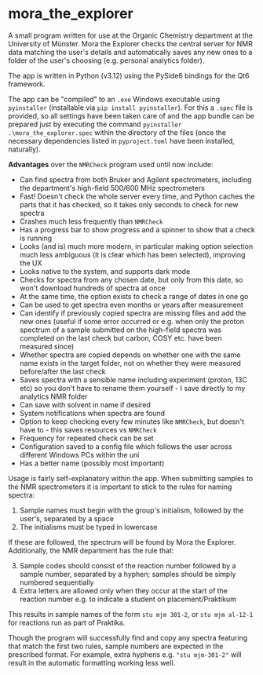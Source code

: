 # mora_the_explorer

A small program written for use at the Organic Chemistry department at the University of Münster.
Mora the Explorer checks the central server for NMR data matching the user's details and automatically saves any new ones to a folder of the user's choosing (e.g. personal analytics folder).

The app is written in Python (v3.12) using the PySide6 bindings for the Qt6 framework.

The app can be "compiled" to an `.exe` Windows executable using `pyinstaller` (installable via `pip install pyinstaller`). For this a `.spec` file is provided, so all settings have been taken care of and the app bundle can be prepared just by executing the command `pyinstaller .\mora_the_explorer.spec` within the directory of the files (once the necessary dependencies listed in `pyproject.toml` have been installed, naturally).

**Advantages** over the `NMRCheck` program used until now include:
* Can find spectra from both Bruker and Agilent spectrometers, including the department's high-field 500/600 MHz spectrometers
* Fast! Doesn't check the whole server every time, and Python caches the parts that it has checked, so it takes only seconds to check for new spectra
* Crashes much less frequently than `NMRCheck`
* Has a progress bar to show progress and a spinner to show that a check is running
* Looks (and is) much more modern, in particular making option selection much less ambiguous (it is clear which has been selected), improving the UX
* Looks native to the system, and supports dark mode
* Checks for spectra from any chosen date, but only from this date, so won't download hundreds of spectra at once
* At the same time, the option exists to check a range of dates in one go
* Can be used to get spectra even months or years after measurement
* Can identify if previously copied spectra are missing files and add the new ones (useful if some error occurred or e.g. when only the proton spectrum of a sample submitted on the high-field spectra was completed on the last check but carbon, COSY etc. have been measured since)
* Whether spectra are copied depends on whether one with the same name exists in the target folder, not on whether they were measured before/after the last check
* Saves spectra with a sensible name including experiment (proton, 13C etc) so you don't have to rename them yourself - I save directly to my analytics NMR folder
* Can save with solvent in name if desired
* System notifications when spectra are found
* Option to keep checking every few minutes like `NMRCheck`, but doesn't have to - this saves resources vs `NMRCheck`
* Frequency for repeated check can be set
* Configuration saved to a config file which follows the user across different Windows PCs within the uni
* Has a better name (possibly most important)

Usage is fairly self-explanatory within the app. When submitting samples to the NMR spectrometers it is important to stick to the rules for naming spectra:

1. Sample names must begin with the group's initialism, followed by the user's, separated by a space
2. The initialisms must be typed in lowercase

If these are followed, the spectrum will be found by Mora the Explorer. Additionally, the NMR department has the rule that:

3. Sample codes should consist of the reaction number followed by a sample number, separated by a hyphen; samples should be simply numbered sequentially
4. Extra letters are allowed only when they occur at the start of the reaction number e.g. to indicate a student on placement/Praktikum

This results in sample names of the form `stu mjm 301-2`, or `stu mjm al-12-1` for reactions run as part of Praktika.

Though the program will successfully find and copy any spectra featuring that match the first two rules, sample numbers are expected in the prescribed format. For example, extra hyphens e.g. `"stu mjm-301-2"` will result in the automatic formatting working less well.

